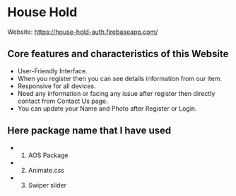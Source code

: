 # House Hold

Website: https://house-hold-auth.firebaseapp.com/

## Core features and characteristics of this Website
- User-Friendly Interface.
- When you register then you can see details information from our item.
- Responsive for all devices.
- Need any information or facing any issue after register then directly contact from Contact Us page.
- You can update your Name and Photo after Register or Login.

## Here package name that I have used
- 1. AOS Package
- 2. Animate.css
- 3. Swiper slider

